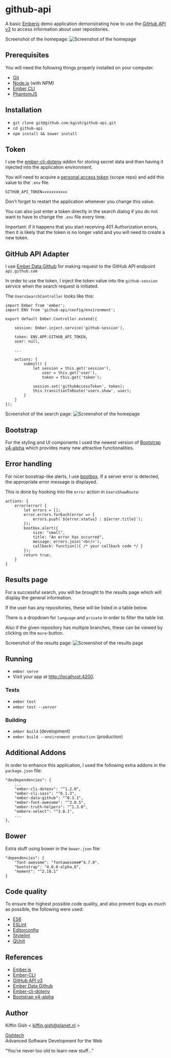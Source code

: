 # github-api

A basic [Emberjs](http://emberjs.com/) demo application demonstrating how to use the [GitHub API v3](https://developer.github.com/v3/) to access information about user repositories.

Screenshot of the homepage:
![Screenshot of the homepage](images/screenshot-homepage.png)

## Prerequisites

You will need the following things properly installed on your computer.

* [Git](https://git-scm.com/)
* [Node.js](https://nodejs.org/) (with NPM)
* [Ember CLI](https://ember-cli.com/)
* [PhantomJS](http://phantomjs.org/)


## Installation

* `git clone git@github.com:kgish/github-api.git`
* `cd github-api`
* `npm install && bower install`


## Token

I use the [ember-cli-dotenv](https://github.com/fivetanley/ember-cli-dotenv) addon for storing secret data and then having it injected into the application environment.

You will need to acquire a [personal access token](https://github.com/settings/tokens) (scope repo) and add this value to the `.env` file.

```
GITHUB_API_TOKEN=xxxxxxxxxx
```

Don't forget to restart the application whenever you change this value.

You can also just enter a token directly in the search dialog if you do not want to have to change the `.env` file every time.

Important: if it happens that you start receiving 401 Authorization errors, then it is likely that the token is no longer valid and you will need to create a new token.


## GitHub API Adapter

I use [Ember Data Github](https://github.com/elwayman02/ember-data-github) for making request to the GitHub API endpoint `api.github.com`

In order to use the token, I inject the token value into the `github-session` service when the search request is initiated.

The `UsersSearchController` looks like this:

```
import Ember from 'ember';
import ENV from 'github-api/config/environment';

export default Ember.Controller.extend({

    session: Ember.inject.service('github-session'),

    token: ENV.APP.GITHUB_API_TOKEN,
    user: null,

    ...

    actions: {
        submit() {
            let session = this.get('session'),
                user = this.get('user'),
                token = this.get('token');

            session.set('githubAccessToken', token);
            this.transitionToRoute('users.show', user);
        }
    }
});
```


Screenshot of the search page:
![Screenshot of the homepage](images/screenshot-searchpage.png)


## Bootstrap

For the styling and UI components I used the newest version of [Bootstrap v4-alpha](https://v4-alpha.getbootstrap.com/) which provides many new attractive functionalities.


## Error handling

For nicer boostrap-like alerts, I use [bootbox](https://github.com/makeusabrew/bootbox). If a server error is detected, the appropriate error message is displayed.

This is done by hooking into the `error` action in `UsersShowRoute`:

```
actions: {
    error(error) {
        let errors = [];
        error.errors.forEach(error => {
            errors.push(`${error.status} : ${error.title}`);
        });
        bootbox.alert({
            size: "small",
            title: "An error has occurred",
            message: errors.join('<br/>'),
            callback: function(){ /* your callback code */ }
        });
        return true;
    }
}
```

## Results page

For a successful search, you will be brought to the results page which will display the general information.

If the user has any repositories, these will be listed in a table below.

There is a dropdown for `language` and `private` in order to filter the table list.

Also if the given repository has multiple branches, these can be viewed by clicking on the `more`-button.

Screenshot of the results page:
![Screenshot of the results page](images/screenshot-userpage.png)

## Running

* `ember serve`
* Visit your app at [http://localhost:4200](http://localhost:4200).


### Tests

* `ember test`
* `ember test --server`


### Building

* `ember build` (development)
* `ember build --environment production` (production)


## Additional Addons

In order to enhance this application, I used the following extra addons in the `package.json` file:

```
"devDependencies": {
    ...
    "ember-cli-dotenv": "^1.2.0",
    "ember-cli-sass": "^6.1.3",
    "ember-data-github": "^0.3.1",
    "ember-font-awesome": "^3.0.5",
    "ember-truth-helpers": "^1.3.0",
    "emberx-select": "^3.0.1",
    ...
},
```


## Bower

Extra stuff using bower in the `bower.json` file:

```
"dependencies": {
    "font-awesome": "fontawesome#^4.7.0",
    "bootstrap": "4.0.0-alpha.6",
    "moment": "^2.18.1"
}
```

## Code quality

To ensure the highest possible code quality, and also prevent bugs as much as possible, the following were used:

* [ES6](https://github.com/lukehoban/es6features)
* [ESLint](http://eslint.org/)
* [Editorconfig](http://editorconfig.org/)
* [Stylelint](https://stylelint.io/)
* [QUnit](https://qunitjs.com/)


## References

* [Ember.js](http://emberjs.com/)
* [Ember-CLI](https://ember-cli.com/)
* [GitHub API v3](https://developer.github.com/v3/)
* [Ember Data Github](https://github.com/elwayman02/ember-data-github)
* [Ember-cli-dotenv](https://github.com/fivetanley/ember-cli-dotenv)
* [Bootstrap v4-alpha](https://v4-alpha.getbootstrap.com)


## Author

Kiffin Gish \< kiffin.gish@planet.nl \>

[Gishtech](http://gishtech.com)  
Advanced Software Development for the Web

"You're never too old to learn new stuff..."
